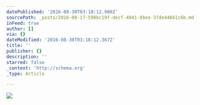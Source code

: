 ```yaml
---
datePublished: '2016-08-30T03:18:12.980Z'
sourcePath: _posts/2016-08-17-598bc19f-decf-4041-8bee-37de44661c6b.md
inFeed: true
author: []
via: {}
dateModified: '2016-08-30T03:18:12.367Z'
title: ''
publisher: {}
description: ''
starred: false
_context: 'http://schema.org'
_type: Article

---
```

![](https://the-grid-user-content.s3-us-west-2.amazonaws.com/4413aacb-f162-4c76-8a99-82c43a748c72.jpg)